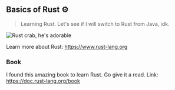 ## Basics of Rust ⚙

> Learning Rust. Let's see if I will switch to Rust from Java, idk.

![Rust crab, he's adorable](https://upload.wikimedia.org/wikipedia/commons/2/20/Rustacean-orig-noshadow.svg)

Learn more about Rust: https://www.rust-lang.org

### Book

I found this amazing book to learn Rust. Go give it a read.
Link: https://doc.rust-lang.org/book
